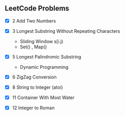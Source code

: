 ## LeetCode Problems

- [x] 2 Add Two Numbers
- [x] 3 Longest Substring Without Repeating Characters
  - Sliding Window s[i.j)
  - Set() , Map()
- [x] 5 Longest Palindromic Substring
  - Dynamic Programming
- [x] 6 ZigZag Conversion
- [x] 8 String to Integer (atoi)
- [x] 11 Container With Most Water
- [x] 12 Integer to Roman

